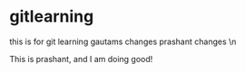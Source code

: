 # gitlearning
this is for git learning
gautams changes
prashant changes
\n

This is prashant, and I am doing good!